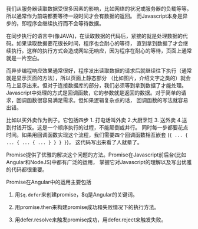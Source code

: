 我们从服务器读取数据受很多因素的影响，比如网络的状况或服务器的负载等等。所以通常作为前端都要等待一段时间才会有数据的返回。 
而Javascript本身是异步的，即程序会继续执行而不会等待数据。

在同步执行的语言中(像JAVA)，在读取数据的代码后，紧接的就是处理数据的代码。如果读取数据要花很长时间，程序也会耐心的等待，
直到拿到数据了才会继续执行。这样的执行方式会造成网站无响应，因为程序在耐心的等待，页面上通常就是一片空白。

而异步编程响应效果通常很好，程序发出读取数据的请求后就继续往下执行（通常就是显示页面的方法），所以页面上静态部分
（比如图片，介绍文字之类的）就会马上显示出来。但对于连接数据库的部分，我们必须等到拿到数据了才能处理。
Javascript中处理的方式是回调函数，它的参数就是返回的数据。对于简单的请求，回调函数很容易满足需求。但如果逻辑复杂点的话，
回调函数的写法就容易出错。

比如以买外卖作为例子。它包括四步 1. 打电话叫外卖 2.大厨烹饪 3. 送外卖 4.送到付钱开饭。这是一个顺序执行的过程，不能颠倒或并行。
同时每一步都要花点时间。如果用回调函数实现这个流程，我们需要四个回调函数相互嵌套 (```{ ... { ... { ... { ... } } } }```)，
这代码写出来看了人就晕了。

Promise提供了优雅的解决这个问题的方法。Promise在Javascript前后台(比如Angular和NodeJS)中都有广泛的运用，
掌握它对Javascript的理解以及写出优雅的代码都很重要。

Promise在Angular中的运用主要包括

1. 用```$q.defer```来创建promise，$q是Angular的关键词。

2. 用promise.then来构建promise成功和失败情况下的执行方法。

3. 用defer.resolve来触发promise成功，用defer.reject来触发失败。